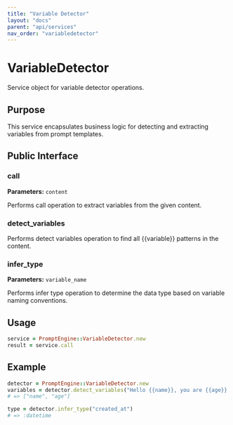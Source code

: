 ```yaml
---
title: "Variable Detector"
layout: "docs"
parent: "api/services"
nav_order: "variabledetector"
---
```


# VariableDetector

Service object for variable detector operations.

## Purpose

This service encapsulates business logic for detecting and extracting variables from prompt templates.

## Public Interface

### call

**Parameters:** `content`

Performs call operation to extract variables from the given content.

### detect_variables

Performs detect variables operation to find all {{variable}} patterns in the content.

### infer_type

**Parameters:** `variable_name`

Performs infer type operation to determine the data type based on variable naming conventions.

## Usage

```ruby
service = PromptEngine::VariableDetector.new
result = service.call
```

## Example

```ruby
detector = PromptEngine::VariableDetector.new
variables = detector.detect_variables("Hello {{name}}, you are {{age}} years old")
# => ["name", "age"]

type = detector.infer_type("created_at")
# => :datetime
```